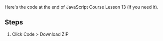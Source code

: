Here's the code at the end of JavaScript Course Lesson 13 (if you need it).
## Steps
1. Click Code > Download ZIP <br>




